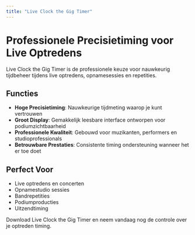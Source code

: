 ```yaml
---
title: "Live Clock the Gig Timer"
---
```


# Professionele Precisietiming voor Live Optredens

Live Clock the Gig Timer is de professionele keuze voor nauwkeurig tijdbeheer tijdens live optredens, opnamesessies en repetities.

## Functies

- **Hoge Precisietiming**: Nauwkeurige tijdmeting waarop je kunt vertrouwen
- **Groot Display**: Gemakkelijk leesbare interface ontworpen voor podiumzichtbaarheid
- **Professionele Kwaliteit**: Gebouwd voor muzikanten, performers en studioprofessionals
- **Betrouwbare Prestaties**: Consistente timing ondersteuning wanneer het er toe doet

## Perfect Voor

- Live optredens en concerten
- Opnamestudio sessies
- Bandrepetities
- Podiumproducties
- Uitzendtiming

Download Live Clock the Gig Timer en neem vandaag nog de controle over je optreden timing.